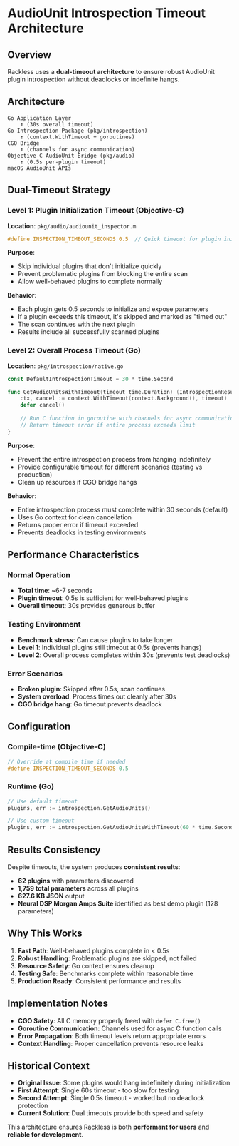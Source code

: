 # AudioUnit Introspection Timeout Architecture

## Overview

Rackless uses a **dual-timeout architecture** to ensure robust AudioUnit plugin introspection without deadlocks or indefinite hangs.

## Architecture

```
Go Application Layer
    ↕ (30s overall timeout)
Go Introspection Package (pkg/introspection)  
    ↕ (context.WithTimeout + goroutines)
CGO Bridge
    ↕ (channels for async communication)
Objective-C AudioUnit Bridge (pkg/audio)
    ↕ (0.5s per-plugin timeout)
macOS AudioUnit APIs
```

## Dual-Timeout Strategy

### Level 1: Plugin Initialization Timeout (Objective-C)

**Location**: `pkg/audio/audiounit_inspector.m`
```objectivec
#define INSPECTION_TIMEOUT_SECONDS 0.5  // Quick timeout for plugin initialization
```

**Purpose**: 
- Skip individual plugins that don't initialize quickly
- Prevent problematic plugins from blocking the entire scan
- Allow well-behaved plugins to complete normally

**Behavior**:
- Each plugin gets 0.5 seconds to initialize and expose parameters
- If a plugin exceeds this timeout, it's skipped and marked as "timed out"
- The scan continues with the next plugin
- Results include all successfully scanned plugins

### Level 2: Overall Process Timeout (Go)

**Location**: `pkg/introspection/native.go`
```go
const DefaultIntrospectionTimeout = 30 * time.Second

func GetAudioUnitsWithTimeout(timeout time.Duration) (IntrospectionResult, error) {
    ctx, cancel := context.WithTimeout(context.Background(), timeout)
    defer cancel()
    
    // Run C function in goroutine with channels for async communication
    // Return timeout error if entire process exceeds limit
}
```

**Purpose**:
- Prevent the entire introspection process from hanging indefinitely
- Provide configurable timeout for different scenarios (testing vs production)
- Clean up resources if CGO bridge hangs

**Behavior**:
- Entire introspection process must complete within 30 seconds (default)
- Uses Go context for clean cancellation
- Returns proper error if timeout exceeded
- Prevents deadlocks in testing environments

## Performance Characteristics

### Normal Operation
- **Total time**: ~6-7 seconds
- **Plugin timeout**: 0.5s is sufficient for well-behaved plugins
- **Overall timeout**: 30s provides generous buffer

### Testing Environment
- **Benchmark stress**: Can cause plugins to take longer
- **Level 1**: Individual plugins still timeout at 0.5s (prevents hangs)
- **Level 2**: Overall process completes within 30s (prevents test deadlocks)

### Error Scenarios
- **Broken plugin**: Skipped after 0.5s, scan continues
- **System overload**: Process times out cleanly after 30s
- **CGO bridge hang**: Go timeout prevents deadlock

## Configuration

### Compile-time (Objective-C)
```c
// Override at compile time if needed
#define INSPECTION_TIMEOUT_SECONDS 0.5
```

### Runtime (Go)
```go
// Use default timeout
plugins, err := introspection.GetAudioUnits()

// Use custom timeout
plugins, err := introspection.GetAudioUnitsWithTimeout(60 * time.Second)
```

## Results Consistency

Despite timeouts, the system produces **consistent results**:
- **62 plugins** with parameters discovered
- **1,759 total parameters** across all plugins
- **627.6 KB JSON** output
- **Neural DSP Morgan Amps Suite** identified as best demo plugin (128 parameters)

## Why This Works

1. **Fast Path**: Well-behaved plugins complete in < 0.5s
2. **Robust Handling**: Problematic plugins are skipped, not failed
3. **Resource Safety**: Go context ensures cleanup
4. **Testing Safe**: Benchmarks complete within reasonable time
5. **Production Ready**: Consistent performance and results

## Implementation Notes

- **CGO Safety**: All C memory properly freed with `defer C.free()`
- **Goroutine Communication**: Channels used for async C function calls
- **Error Propagation**: Both timeout levels return appropriate errors
- **Context Handling**: Proper cancellation prevents resource leaks

## Historical Context

- **Original Issue**: Some plugins would hang indefinitely during initialization
- **First Attempt**: Single 60s timeout - too slow for testing
- **Second Attempt**: Single 0.5s timeout - worked but no deadlock protection
- **Current Solution**: Dual timeouts provide both speed and safety

This architecture ensures Rackless is both **performant for users** and **reliable for development**.
